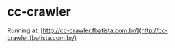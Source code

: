 cc-crawler
==========

Running at: [http://cc-crawler.fbatista.com.br/](http://cc-crawler.fbatista.com.br/)
